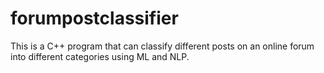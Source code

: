 # forumpostclassifier
This is a C++ program that can classify different posts on an online forum into different categories using ML and NLP.

